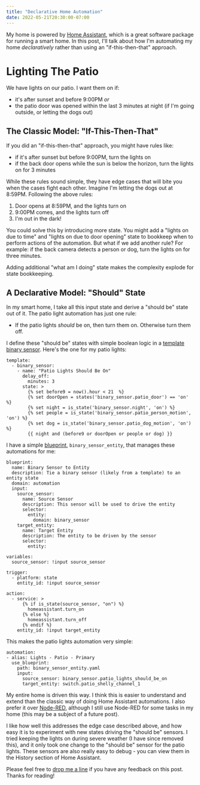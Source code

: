 ```yaml
---
title: "Declarative Home Automation"
date: 2022-05-21T20:30:00-07:00
---
```


My home is powered by [Home Assistant](https://www.home-assistant.io), which is a great software package for running a smart home. In this post, I'll talk about how I'm automating my home *declaratively* rather than using an "if-this-then-that" approach.

# Lighting The Patio

We have lights on our patio. I want them on if:

- it's after sunset and before 9:00PM
*or*
- the patio door was opened within the last 3 minutes at night (if I'm going outside, or letting the dogs out)

## The Classic Model: "If-This-Then-That"

If you did an "if-this-then-that" approach, you might have rules like:

- if it's after sunset but before 9:00PM, turn the lights on
- if the back door opens while the sun is below the horizon, turn the lights on for 3 minutes

While these rules sound simple, they have edge cases that will bite you when the cases fight each other. Imagine I'm letting the dogs out at 8:59PM. Following the above rules:

1. Door opens at 8:59PM, and the lights turn on
2. 9:00PM comes, and the lights turn off
3. I'm out in the dark!

You could solve this by introducing more state. You might add a "lights on due to time" and "lights on due to door opening" state to bookkeep when to perform actions of the automation. But what if we add another rule? For example: if the back camera detects a person or dog, turn the lights on for three minutes.

Adding additional "what am I doing" state makes the complexity explode for state bookkeeping.

## A Declarative Model: "Should" State

In my smart home, I take all this input state and derive a "should be" state out of it. The patio light automation has just one rule:

- If the patio lights *should* be on, then turn them on. Otherwise turn them off.

I define these "should be" states with simple boolean logic in a [template binary sensor](https://www.home-assistant.io/integrations/template/). Here's the one for my patio lights:

    template:
      - binary_sensor:
        - name: "Patio Lights Should Be On"
          delay_off:
            minutes: 3
          state: >
            {% set before9 = now().hour < 21  %}
            {% set doorOpen = states('binary_sensor.patio_door') == 'on' %}
            {% set night = is_state('binary_sensor.night', 'on') %}
            {% set people = is_state('binary_sensor.patio_person_motion', 'on') %}
            {% set dog = is_state('binary_sensor.patio_dog_motion', 'on') %}
            {{ night and (before9 or doorOpen or people or dog) }}

I have a simple [blueprint](https://www.home-assistant.io/docs/automation/using_blueprints/), `binary_sensor_entity`, that manages these automations for me:

    blueprint:
      name: Binary Sensor to Entity
      description: Tie a binary sensor (likely from a template) to an entity state
      domain: automation
      input:
        source_sensor:
          name: Source Sensor
          description: This sensor will be used to drive the entity
          selector:
            entity:
              domain: binary_sensor
        target_entity:
          name: Target Entity
          description: The entity to be driven by the sensor
          selector:
            entity:

    variables:
      source_sensor: !input source_sensor

    trigger:
      - platform: state
        entity_id: !input source_sensor

    action:
      - service: >
          {% if is_state(source_sensor, "on") %}
            homeassistant.turn_on
          {% else %}
            homeassistant.turn_off
          {% endif %}
        entity_id: !input target_entity

This makes the patio lights automation very simple:

    automation:
    - alias: Lights - Patio - Primary
      use_blueprint:
        path: binary_sensor_entity.yaml
        input:
          source_sensor: binary_sensor.patio_lights_should_be_on
          target_entity: switch.patio_shelly_channel_1

My entire home is driven this way. I think this is easier to understand and extend than the classic way of doing Home Assistant automations. I also prefer it over [Node-RED](https://nodered.org), although I still use Node-RED for some tasks in my home (this may be a subject of a future post).

I like how well this addresses the edge case described above, and how easy it is to experiment with new states driving the "should be" sensors. I tried keeping the lights on during severe weather (I have since removed this), and it only took one change to the "should be" sensor for the patio lights. These sensors are also really easy to debug - you can view them in the History section of Home Assistant.

Please feel free to [drop me a line](/about) if you have any feedback on this post. Thanks for reading!

